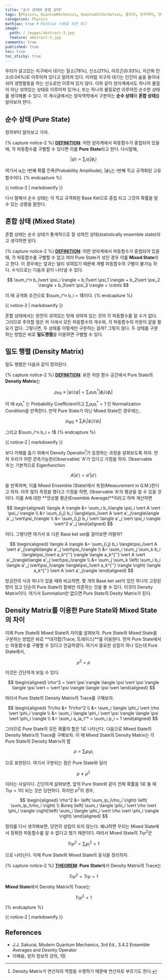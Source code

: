 ```yaml
---
title: "순수 상태와 혼합 상태"
tags: [Phyiscs, QuantumMechanics, QuantumInformation, 물리학, 양자역학, 양자정보] # 태그 입력
categories: Physics
mathjax: true # MathJax 사용을 위한 태그
image:
  path: /_images/abstract-3.jpg
  feature: abstract-3.jpg
comments: true
published: true
toc: true
toc_sticky: true
---
```

우리가 살고있는 지구에서 대기는 질소(78%), 산소(21%), 아르곤(0.93%), 이산화 탄소(0.04%)로 이루어져 있다고 알려져 있다. 
이처럼 지구의 대기는 인간이 숨을 들이내쉬어 생명활동을 하는 산소로만 이루져 있지 않다. 이와 같이 양자계에서도 하나의 물질이 아닌
섞여있는 상태로 이루어져 있거나, 또는 하나의 물질로만 이루어진 순수한 상태를 생각해볼 수 있다. 이 게시글에서는 양자역학에서 구분하는
**순수 상태**와 **혼합 상태**를 알아보자 한다.

## 순수 상태 (Pure State)
정의부터 알아보고 가자.

{% capture notice-2 %}
**<u>DEFINITION</u>**: 어떤 양자계에서 파동함수가 중첩되어 있을 때, 각 파동함수를 구별할 수 있다면 이를 **Pure State**라고 한다. 다시말해,

$$
\vert \psi \rangle = \sum_i a_i\vert \phi_i \rangle
$$

여기서 $a_i$는 i번째 확률 진폭(Probability Amplitude), $\vert \phi \rangle_i$는 i번째 직교 규격화된 고유 함수이다.
{% endcapture %}
<div class="notice--info">{{ notice-2 | markdownify }}</div>

다시 말해서 순수 상태는 각 직교 규격화된 Base Ket으로 중첩 되고 그것의 확률을 알 수 있는 상황을 말한다. 

## 혼합 상태 (Mixed State)
혼합 상태는 순수 상태가 통계적으로 잘 섞여진 상태(statistically ensemble state)라고 생각하면 된다.

{% capture notice-2 %}
**<u>DEFINITION</u>**: 어떤 양자계에서 파동함수가 중첩되어 있을 때, 각 파동함수를 구별할 수 없고 여러 Pure State가 섞인 경우
이를 **Mixed State**라고 한다. 이 경우에는 앞과는 달리 섞여있기 때문에 개별 파동함수의 구별이 불가능 하다. 수식으로는 다음과 같이 나타낼 수 있다.

$$
\sum_i^n b_i\vert \psi_i \rangle = b_1\vert \psi_1 \rangle + b_2\vert \psi_2 \rangle + b_3\vert \psi_3 \rangle + \cdots
$$

이 때 규격화 조건으로 $\sum_i^n b_i = 1$이다.
{% endcapture %}
<div class="notice--info">{{ notice-2 | markdownify }}</div>

혼합 상태에서는 완전히 섞여있는 탓에 섞여져 있는 것의 각 파동함수를 알 수가 없다. 그러므로 주의할 점은 저 식에서 모든 파동함수의 개수와, 각 파동함수의 차원이 같을 필요가 없다. 그렇다면, 두 상태를 이렇게만 구분하는 걸까? 그렇지 않다. 두 상태를 구분하는 방법은 바로 **밀도행렬**을 이용하면 구별할 수 있다.

## 밀도 행렬 (Density Matrix)
밀도 행렬은 다음과 같이 정의된다.

{% capture notice-2 %}
**<u>DEFINITION</u>**: 유한 차원 함수 공간에서 Pure State의 **Denstiy Matrix**는

$$
\rho_{PS} \equiv \vert \psi \rangle \langle \psi \vert = \sum_i a_ia_i^*\vert\phi_i\rangle \langle\phi_i\vert
$$

이 때 ${a_ia_i^*}$ 는 Probability Coefficient이고 ${\sum_i a_ia_i^* = 1}$ 인 Normalization Condition을 만족한다. 만약 Pure State가 아닌 Mixed State인 경우에는,

$$
\rho_{MS} \equiv \sum_ib_i \vert \psi_i \rangle \langle \psi_i \vert
$$

그리고 $\sum_i^n b_i = 1$
{% endcapture %}
<div class="notice--info">{{ notice-2 | markdownify }}</div>

보다 이해를 돕기 위해서 Density Operator[^1]가 등장하는 과정을 살펴보도록 하자. 먼저 우리가 어떤 관측가능한(Observable) 'A'가 있다고 가정을 하자. Observable 'A'는 기본적으로 Eigenfunction

$$
A\vert a' \rangle = a'\vert a' \rangle
$$

을 만족하며, 이를 Mixed Ensemble (State)에서 측정(Measurement in Q.M.)한다고 하자. 아주 많이 측정을 했다고 가정을 하면, Observable 'A'의 평균을 알 수 있을 것이다. 이를 A에 대한 **앙상블 평균(Ensemble Average)**이라고 하며 계산하면

$$
\begin{aligned}
\langle A \rangle &= \sum_i b_i\langle \psi_i \vert A \vert \psi_i \rangle \\
&= \sum_{i,j} b_i \langle\psi_i\vert  A \vert a'_j\rangle\langle a'_j \vert\psi_i\rangle \\
&= \sum_{i,j} b_i \vert \langle a'_j \vert \psi_i \rangle \vert^2 a'_j
\end{aligned}
$$

이다. 그렇다면 여기서 또 다른 Base ket set를 걸어보면 어떨까?

$$
\begin{aligned}
\langle A \rangle &= \sum_{i,j} b_i \langle\psi_i\vert  A \vert a'_j\rangle\langle a'_j \vert\psi_i\rangle \\
&= \sum_i \sum_j \sum_k b_i \langle\psi_i\vert a_k^{''} \rangle \langle a_k^{''} \vert A \vert a'_j\rangle\langle a'_j \vert\psi_i\rangle \\
&= \sum_j \sum_k \left( \sum_i b_i \langle a'_j \vert\psi_i\rangle \langle\psi_i\vert a_k^{''} \rangle \right) \langle a_k^{''} \vert A \vert a'_j\rangle
\end{aligned}
$$

방금전의 식과 하나가 있을 때와 비교하면, 몇 개의 Base ket set이 있던 하나의 고정된 항이 있고 단순히 Pure State의 합에만 의존하는 것을 볼 수 있다. 이것이 Density Matrix이다. 
여기서 Summation만 없으면 Pure State의 Desity Matrix가 된다.

## Density Matrix를 이용한 Pure State와 Mixed State의 차이

이제 Pure State와 Mixed State의 차이를 살펴보자. Pure State와 Mixed State를 구분하는 방법은 바로 **대각합(Trace, 트레이스)**를 이용한다.
먼저 Pure State에서는 파동함수를 구별할 수 있다고 언급하였다. 여기서 중요한 성질이 하나 있는데 Pure State에서,

$$
\rho^2 = \rho
$$

이것은 간단하게 보일 수 있다.

$$
\begin{aligned}
\rho^2 = \vert \psi \rangle \langle \psi \vert \psi \rangle \langle \psi \vert = \vert \psi \rangle \langle \psi \vert
\end{aligned}
$$

따라서 Pure State의 Density Matrix의 Trace를 구해보자.

$$
\begin{aligned}
Tr\rho &= Tr\rho^2 \\
&= \sum_i \langle \phi_i \vert \rho \vert \phi_i \rangle \\
&= \sum_i \langle \phi_i \vert \psi \rangle \langle \psi \vert \phi_i \rangle \\
&= \sum_i a_ia_i^* = \sum_i p_i = 1
\end{aligned}
$$

그러므로 Pure State의 모든 확률의 합은 1로 나타난다. 다음으로 Mixed State의 Density Matrix의 Trace를 구해보자. 이 때 Mixed State의 Density Matrix는 각 Pure State의 Density Matrix의 합

$$
\rho = \sum_i p_i\rho_i
$$

으로 표현된다. 여기서 구분되는 점은 Pure State와 달리

$$
\rho \neq \rho^2
$$

이라는 사실이다. 간단하게 살펴보면, 앞의 Pure State와 같이 전체 확률을 1로 둘 때 $Tr\rho = 1$이 되는 것은 당연하다. 하지만 $\rho^2$의 경우,

$$
\begin{aligned}
\rho^2 &= \left( \sum_ip_i\rho_i \right) \left( \sum_ip_i\rho_i \right) \\
&\neq \left( \sum_i \langle \phi_i \vert \rho \vert \phi_i \rangle \right)\left( \sum_i \langle \phi_i \vert \rho \vert \phi_i \rangle \right)
\end{aligned}
$$

정의를 다시 생각해보면, 당연히 성립이 되지 않는다. 왜냐하면 우리는 Mixed State에서 정확한 파동함수를 알 수 없다고 했기 때문이다. 따라서 Mixed State의 $Tr\rho^2$은

$$
Tr\rho^2 = \sum_ip_i^2 < 1
$$

으로 나타난다. 이제 Pure State와 Mixed State의 등식을 정리하자.

{% capture notice-2 %}
**<u>THEOREM</u>**: **Pure State**에서 Density Matrix의 Trace는

$$
Tr \rho^2 = Tr \rho = 1
$$

**Mixed State**에서 Denstiy Matrix의 Trace는

$$
Tr \rho^2 < 1
$$

{% endcapture %}
<div class="notice--info">{{ notice-2 | markdownify }}</div>

## References
* J.J. Sakurai, Modern Quantum Mechanics, 3rd Ed., 3.4.2 Ensemble Averages and Desntiy Operator
* 이해웅, 양자 정보학 강의, 1장

[^1]: Density Matrix가 연산자의 역할을 수행하기 때문에 연산자로 부르기도 한다.